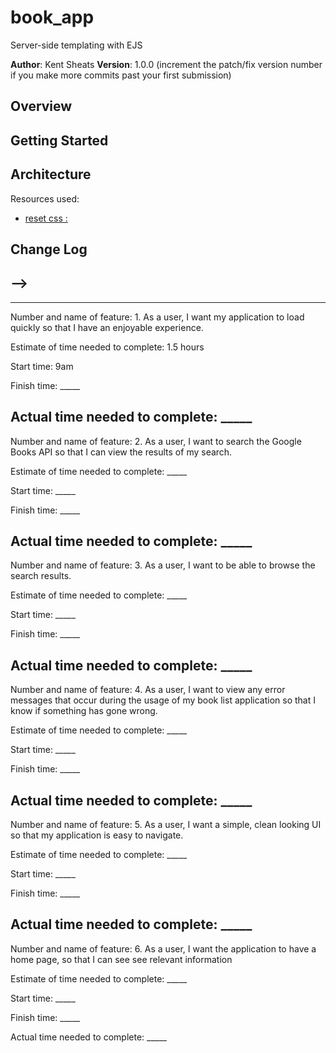 # book_app
Server-side templating with EJS

**Author**: Kent Sheats
**Version**: 1.0.0 (increment the patch/fix version number if you make more commits past your first submission)

## Overview
<!-- Provide a high level overview of what this application is and why you are building it, beyond the fact that it's an assignment for a Code 301 class. (i.e. What's your problem domain?) -->

## Getting Started
<!-- What are the steps that a user must take in order to build this app on their own machine and get it running? -->

## Architecture
<!-- Provide a detailed description of the application design. What technologies (languages, libraries, etc) you're using, and any other relevant design information. -->
Resources used: 
- [reset css :](https://cssreset.com/scripts/eric-meyer-reset-css/)

## Change Log
<!-- Use this area to document the iterative changes made to your application as each feature is successfully implemented. Use time stamps. Here's an examples:

01-01-2001 4:59pm - Application now has a fully-functional express server, with GET and POST routes for the book resource.

## Credits and Collaborations
<!-- Give credit (and a link) to other people or resources that helped you build this application. -->
-->
------------------------------------------------------------
------------------------------------------------------------
Number and name of feature: 1. As a user, I want my application to load quickly so that I have an enjoyable experience.

Estimate of time needed to complete: 1.5 hours

Start time: 9am

Finish time: _____

Actual time needed to complete: _____
-------------------------------------------------------------
Number and name of feature: 2. As a user, I want to search the Google Books API so that I can view the results of my search.

Estimate of time needed to complete: _____

Start time: _____

Finish time: _____

Actual time needed to complete: _____
-------------------------------------------------------------
Number and name of feature: 3. As a user, I want to be able to browse the search results.

Estimate of time needed to complete: _____

Start time: _____

Finish time: _____

Actual time needed to complete: _____
--------------------------------------------------------------
Number and name of feature: 4. As a user, I want to view any error messages that occur during the usage of my book list application so that I know if something has gone wrong.

Estimate of time needed to complete: _____

Start time: _____

Finish time: _____

Actual time needed to complete: _____
-------------------------------------------------------------
Number and name of feature: 5. As a user, I want a simple, clean looking UI so that my application is easy to navigate.

Estimate of time needed to complete: _____

Start time: _____

Finish time: _____

Actual time needed to complete: _____
---------------------------------------------------------------
Number and name of feature: 6. As a user, I want the application to have a home page, so that I can see see relevant information

Estimate of time needed to complete: _____

Start time: _____

Finish time: _____

Actual time needed to complete: _____